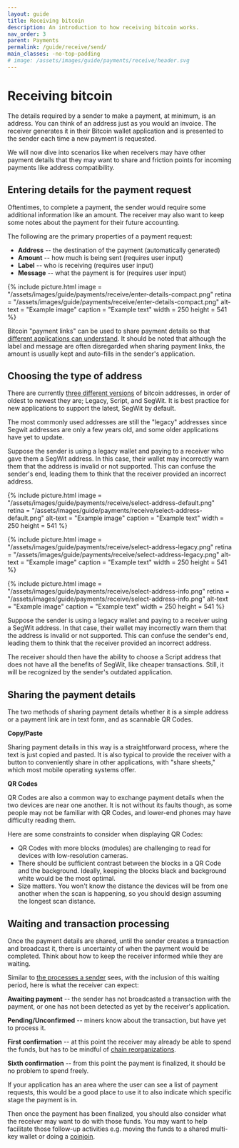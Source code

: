 ```yaml
---
layout: guide
title: Receiving bitcoin
description: An introduction to how receiving bitcoin works.
nav_order: 3
parent: Payments
permalink: /guide/receive/send/
main_classes: -no-top-padding
# image: /assets/images/guide/payments/receive/header.svg
---
```


# Receiving bitcoin

<!--

Editor's notes

This page should cover what to do when receiving bitcoin, how to share and copy addresses etc.

- What addresses to support (native segwit by default)
- How to present QR codes (allow for specifying an amount)
- Generating a new address 

-->

The details required by a sender to make a payment, at minimum, is an address. You can think of an address just as you would an invoice. The receiver generates it in their Bitcoin wallet application and is presented to the sender each time a new payment is requested.

We will now dive into scenarios like when receivers may have other payment details that they may want to share and friction points for incoming payments like address compatibility.

<!-- 
Update glossary

Each address that a Bitcoin application generates has an accompaniying private key. This private key allows the receiver to unlock the bitcoin that is sent to the address when the receiver chooses to spend it.

Although addresses are not a problem to share publically, their accompanying private keys which typically generated from a single recovery phrase must be kept secure and private.
-->

## Entering details for the payment request
Oftentimes, to complete a payment, the sender would require some additional information like an amount. The receiver may also want to keep some notes about the payment for their future accounting.

The following are the primary properties of a payment request:
- **Address** -- the destination of the payment (automatically generated)
- **Amount** -- how much is being sent (requires user input)
- **Label** -- who is receiving (requires user input)
- **Message** -- what the payment is for (requires user input)

<div class="image-slide-gallery">

{% include picture.html
   image = "/assets/images/guide/payments/receive/enter-details-compact.png"
   retina = "/assets/images/guide/payments/receive/enter-details-compact.png"
   alt-text = "Example image"
   caption = "Example text"
   width = 250
   height = 541
%}

</div>

Bitcoin "payment links" can be used to share payment details so that [different applications can understand](https://bitcoin.design/guide/foundations/wallet-interoperability/#payment-links). It should be noted that although the label and message are often disregarded when sharing payment links, the amount is usually kept and auto-fills in the sender's application.

<!-- 
Update interopability page
Since there are many Bitcoin applications for people to choose from, its likely that the sender and receiver are not using the same one and they don't have the abilitiy to exchange payment details within the application itself. 

The exchange of payment details then most commonly happens outside of the wallet application. This 

Since bitcoin is a open system and has many payment applications built ontop of it, there is a [standard format](https://bitcoin.design/guide/foundations/wallet-interoperability/#payment-links) of "payment links" that most bitcoin applications use to share payment details.
-->

## Choosing the type of address
There are currently [three different versions](https://bitcoin.design/guide/glossary/#address) of bitcoin addresses, in order of oldest to newest they are; Legacy, Script, and SegWit. It is best practice for new applications to support the latest, SegWit by default.

The most commonly used addresses are still the "legacy" addresses since Segwit addresses are only a few years old, and some older applications have yet to update.

Suppose the sender is using a legacy wallet and paying to a receiver who gave them a SegWit address. In this case, their wallet may incorrectly warn them that the address is invalid or not supported. This can confuse the sender's end, leading them to think that the receiver provided an incorrect address.

<div class="image-slide-gallery">

{% include picture.html
   image = "/assets/images/guide/payments/receive/select-address-default.png"
   retina = "/assets/images/guide/payments/receive/select-address-default.png"
   alt-text = "Example image"
   caption = "Example text"
   width = 250
   height = 541
%}

{% include picture.html
   image = "/assets/images/guide/payments/receive/select-address-legacy.png"
   retina = "/assets/images/guide/payments/receive/select-address-legacy.png"
   alt-text = "Example image"
   caption = "Example text"
   width = 250
   height = 541
%}

{% include picture.html
   image = "/assets/images/guide/payments/receive/select-address-info.png"
   retina = "/assets/images/guide/payments/receive/select-address-info.png"
   alt-text = "Example image"
   caption = "Example text"
   width = 250
   height = 541
%}

</div>

Suppose the sender is using a legacy wallet and paying to a receiver using a SegWit address. In that case, their wallet may incorrectly warn them that the address is invalid or not supported. This can confuse the sender's end, leading them to think that the receiver provided an incorrect address.

The receiver should then have the ability to choose a Script address that does not have all the benefits of SegWit, like cheaper transactions. Still, it will be recognized by the sender's outdated application.

<!--
On /guide/payments/send/#inputting-an-address
Add below as Do's & Don'ts

> Besides pushing wallets to adopt Bech32, wallets should provide better and clearer error messages to the end-user. Merchants could use P2SH to mitigate. In my opinion P2SH is just a patch not a solution. A solution where Bech32 invoice can fallback to P2SH would be a good balance.
> @pavelenex
-->

## Sharing the payment details
The two methods of sharing payment details whether it is a simple address or a payment link are in text form, and as scannable QR Codes.

**Copy/Paste**

Sharing payment details in this way is a straightforward process, where the text is just copied and pasted. It is also typical to provide the receiver with a button to conveniently share in other applications, with "share sheets," which most mobile operating systems offer.

**QR Codes**

QR Codes are also a common way to exchange payment details when the two devices are near one another. It is not without its faults though, as some people may not be familiar with QR Codes, and lower-end phones may have difficulty reading them.

Here are some constraints to consider when displaying QR Codes:

- QR Codes with more blocks (modules) are challenging to read for devices with low-resolution cameras.
- There should be sufficient contrast between the blocks in a QR Code and the background. Ideally, keeping the blocks black and background white would be the most optimal.
- Size matters. You won't know the distance the devices will be from one another when the scan is happening, so you should design assuming the longest scan distance.

## Waiting and transaction processing
Once the payment details are shared, until the sender creates a transaction and broadcast it, there is uncertainty of when the payment would be completed. Think about how to keep the receiver informed while they are waiting.

Similar to [the processes a sender](https://bitcoin.design/guide/payments/send/#transaction-processing-and-confirmation) sees, with the inclusion of this waiting period, here is what the receiver can expect:

**Awaiting payment** -- the sender has not broadcasted a transaction with the payment, or one has not been detected as yet by the receiver's application.

**Pending/Unconfirmed** -- miners know about the transaction, but have yet to process it. 

**First confirmation** -- at this point the receiver may already be able to spend the funds, but has to be mindful of [chain reorganizations](https://bitcoin.design/guide/payments/transactions/#7-confirmations).

**Sixth confirmation** -- from this point the payment is finalized, it should be no problem to spend freely.

If your application has an area where the user can see a list of payment requests, this would be a good place to use it to also indicate which specific stage the payment is in.

Then once the payment has been finalized, you should also consider what the receiver may want to do with those funds. You may want to help facilitate those follow-up activities e.g. moving the funds to a shared multi-key wallet or doing a [coinjoin](https://bitcoin.design/guide/glossary/#coinjoin).

<!-- 
Follow up page would touch on privacy of transactions including topics of wallet fingerprints (multisig vs signle sig), input/output ordering, coinjoins, and labeling to help users keep separate coin histories.
-->